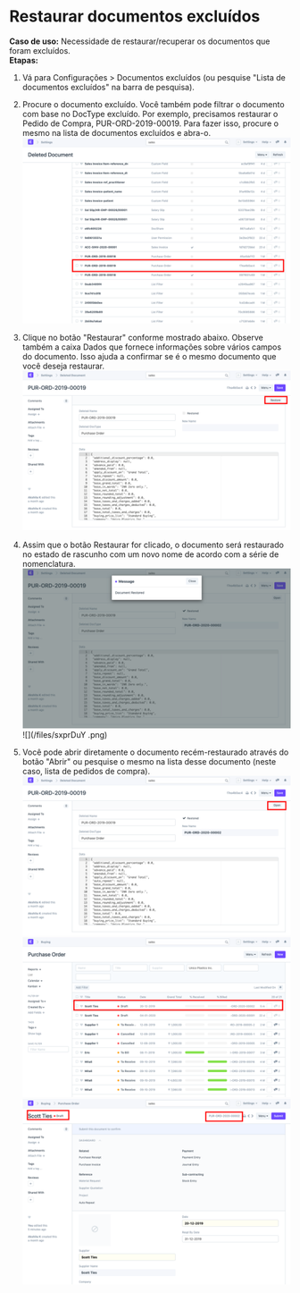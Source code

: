 # Restaurar documentos excluídos



**Caso de uso:** Necessidade de restaurar/recuperar os documentos que foram excluídos.  
**Etapas:**   
1) Vá para Configurações > Documentos excluídos (ou pesquise "Lista de documentos excluídos" na barra de pesquisa).  
2) Procure o documento excluído. Você também pode filtrar o documento com base no DocType excluído. Por exemplo, precisamos restaurar o Pedido de Compra, PUR-ORD-2019-00019. Para fazer isso, procure o mesmo na lista de documentos excluídos e abra-o.  
![](/files/x1l4m9r.png)  
3) Clique no botão "Restaurar" conforme mostrado abaixo. Observe também a caixa Dados que fornece informações sobre vários campos do documento. Isso ajuda a confirmar se é o mesmo documento que você deseja restaurar.  
![](/files/5sXm7Xi.png)  
4) Assim que o botão Restaurar for clicado, o documento será restaurado no estado de rascunho com um novo nome de acordo com a série de nomenclatura.  
![](/files/IRC4OKh.png)  
![](/files/sxprDuY .png)  
  
5) Você pode abrir diretamente o documento recém-restaurado através do botão "Abrir" ou pesquise o mesmo na lista desse documento (neste caso, lista de pedidos de compra).  
![](/files/YBy5CQ4.png)  
![](/files/mOroVFj.png)  
![](/files/LBYeWKK.png)

